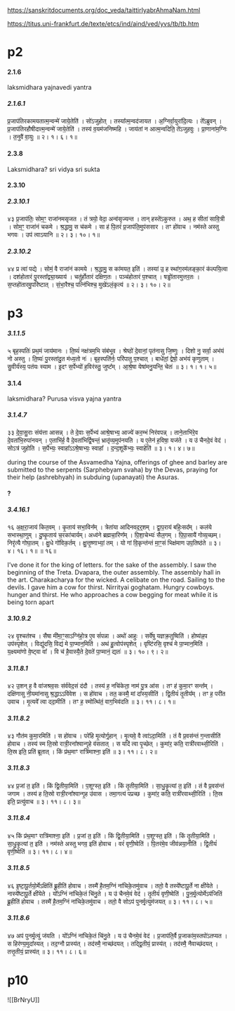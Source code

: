 https://sanskritdocuments.org/doc_veda/taittirIyabrAhmaNam.html

https://titus.uni-frankfurt.de/texte/etcs/ind/aind/ved/yvs/tb/tb.htm

# p2
#### 2.1.6
laksmidhara yajnavedi yantra
##### 2.1.6.1

प्र॒जाप॑तिरकामयतात्म॒न्वन्मे॑ जाये॒तेति॑ । सो॑ऽजुहोत् । तस्या᳚त्म॒न्वद॑जायत ।
अ॒ग्निर्वा॒युरा॑दि॒त्यः । ते᳚ऽब्रुवन् । प्र॒जाप॑तिरहौषीदात्म॒न्वन्मे॑ जाये॒तेति॑ ।
तस्य॑ व॒यम॑जनिष्महि । जाय॑तां न आत्म॒न्वदिति॒ ते॑ऽजुहवुः । प्रा॒णाना॑म॒ग्निः
। त॒नुवै॑ वा॒युः ॥ २। १। ६। १॥

#### 2.3.8
Laksmidhara? sri vidya sri sukta
#### 2.3.10
##### 2.3.10.1
४३ प्र॒जाप॑तिः॒ सोम॒ꣳ॒ राजा॑नमसृजत । तं त्रयो॒ वेदा॒ अन्व॑सृज्यन्त । तान्
हस्ते॑ऽकुरुत । अथ॒ ह सीता॑ सावि॒त्री । सोम॒ꣳ॒ राजा॑नं चकमे । श्र॒द्धामु॒
स च॑कमे । सा ह॑ पि॒तरं॑ प्र॒जाप॑ति॒मुप॑ससार । तꣳ हो॑वाच । नम॑स्ते
अस्तु भगवः । उप॑ त्वाऽयानि ॥ २। ३। १०। १॥

##### 2.3.10.2
४४ प्र त्वा॑ पद्ये । सोमं॒ वै राजा॑नं कामये । श्र॒द्धामु॒ स का॑मयत॒ इति॑ । तस्या॑
उ॒ ह स्था॑ग॒रम॑लङ्का॒रं क॑ल्पयि॒त्वा । दश॑होतारं पु॒रस्ता᳚द्व्या॒ख्याय॑
। चतु॑र्होतारं दक्षिण॒तः । पञ्च॑होतारं प॒श्चात् । षड्ढो॑तारमुत्तर॒तः ।
स॒प्तहो॑तारमु॒परि॑ष्टात् । सं॒भा॒रैश्च॒ पत्नि॑भिश्च॒ मुखे॑ऽलं॒कृत्य॑
॥ २। ३। १०। २॥
# p3
##### 3.1.1.5
५ बृह॒स्पतिः॑ प्रथ॒मं जाय॑मानः । ति॒ष्यं॑ नक्ष॑त्रम॒भि संब॑भूव ।
   श्रेष्ठो॑ दे॒वानां॒ पृत॑नासु जि॒ष्णुः । दिशो नु॒ सर्वा॒ अभ॑यं नो अस्तु ।
   ति॒ष्यः॑ पु॒रस्ता॑दु॒त म॑ध्य॒तो नः॑ । बृह॒स्पति॑र्नः॒ परि॑पातु प॒श्चात्
   । बाधे॑तां॒ द्वेषो॒ अभ॑यं कृणुताम् । सु॒वीर्य॑स्य॒ पत॑यः स्याम । इ॒दꣳ
   स॒र्पेभ्यो॑ ह॒विर॑स्तु॒ जुष्ट᳚म् । आ॒श्रे॒षा येषा॑मनु॒यन्ति॒ चेतः॑ ॥ ३। १। १। ५॥

#### 3.1.4
laksmidhara? Purusa visva yajna yantra
##### 3.1.4.7

३३ दे॒वा॒सु॒राः संय॑त्ता आसन्न् । ते दे॒वाः स॒र्पेभ्य॑ आश्रे॒षाभ्य॒ आज्ये॑
 कर॒म्भं निर॑वपन्न् । ताने॒ताभि॑रे॒व दे॒वता॑भि॒रुपा॑नयन् । ए॒ताभि॑र्ह॒ वै
 दे॒वता॑भिर्द्वि॒षन्तं॒ भ्रातृ॑व्य॒मुप॑नयति । य ए॒तेन॑ ह॒विषा॒ यज॑ते ।
 य उ॑ चैनदे॒वं वेद॑ । सोऽत्र॑ जुहोति । स॒र्पेभ्यः॒ स्वाहा᳚ऽऽश्रे॒षाभ्यः॒
 स्वाहा᳚ । द॒न्द॒शूके᳚भ्यः॒ स्वाहेति॑ ॥ ३। १। ४। ७॥

during the course of the Asvamedha Yajna, offerings of  ghee and barley are submitted to the serpents (Sarphebyam svaha) by the Devas, praying for their help (ashrebhyah)  in subduing  (upanayati) the Asuras.
#### ?
##### 3.4.16.1
१६ 
अ॒क्ष॒रा॒जाय॑ कित॒वम् । 
कृ॒ताय॑ सभा॒विन᳚म् । 
त्रेता॑या आदिनवद॒र्॒शम् ।
द्वा॒प॒राय॑ बहिः॒सद᳚म् । 
कल॑ये सभास्था॒णुम् । 
दु॒ष्कृ॒ताय॑ च॒रका॑चार्यम्। 
अध्व॑ने ब्रह्मचा॒रिण᳚म् । 
पि॒शा॒चेभ्यः॑ सैल॒गम् । 
पि॒पा॒सायै॑ गोव्य॒च्छम्। 
निरृ॑त्यै गोघा॒तम् । 
क्षु॒धे गो॑विक॒र्तम् । 
क्षु॒त्तृ॒ष्णाभ्यां॒ तम् । 
यो गां वि॒कृन्त॑न्तं मा॒ꣳ॒सं भिक्ष॑माण उप॒तिष्ठ॑ते ॥ 
३। ४। १६। १॥ ॥ १६॥

I’ve done it for the king of letters. 
for the sake of the assembly. 
I saw the beginning of the Treta.
Dvapara, the outer assembly. 
The assembly hall in the art. 
Charakacharya for the wicked. 
A celibate on the road. 
Sailing to the devils. 
I gave him a cow for thirst. 
Nirrityai goghatam. 
Hungry cowboys. 
hunger and thirst. 
He who approaches a cow begging for meat while it is being torn apart

##### 3.10.9.2
२४ वृ॒श्चत॑श्च । सैषा मी॑मा॒ꣳ॒साऽग्नि॑हो॒त्र ए॒व सं॑पन्ना । अथो॑
 आहुः । सर्वे॑षु यज्ञक्र॒तुष्विति॑ । होष्य॑न्न॒प उप॑स्पृशेत् । विद्यु॑दसि॒
 विद्य॑ मे पा॒प्मान॒मिति॑ । अथ॑ हु॒त्वोप॑स्पृशेत् । वृष्टि॑रसि॒ वृश्च॑
 मे पा॒प्मान॒मिति॑ । य॒क्ष्यमा॑णो वे॒ष्ट्वा वा᳚ । वि च॑ है॒वास्यै॒ते दे॒वते॑
 पा॒प्मानं॒ द्यतः॑ ॥ ३। १०। ९। २॥
##### 3.11.8.1
४२ उ॒शन् ह॒ वै वा॑जश्रव॒सः स॑र्ववेद॒सं द॑दौ । तस्य॑ ह॒ नचि॑केता॒
नाम॑ पु॒त्र आ॑स । तꣳ ह॑ कुमा॒रꣳ सन्त᳚म् । दक्षि॑णासु नी॒यमा॑नासु
श्र॒द्धाऽऽवि॑वेश । स हो॑वाच । तत॒ कस्मै॒ मां दा᳚स्य॒सीति॑ । द्वि॒तीयं॑
तृ॒तीय᳚म् । तꣳ ह॒ परी॑त उवाच । मृ॒त्यवे᳚ त्वा ददा॒मीति॑ । तꣳ ह॒
स्मोत्थि॑तं॒ वाग॒भिव॑दति ॥ ३। ११। ८। १॥
##### 3.11.8.2
४३ गौत॑म कुमा॒रमिति॑ । स हो॑वाच । परे॑हि मृ॒त्योर्गृ॒हान् । मृ॒त्यवे॒
वै त्वा॑ऽदा॒मिति॑ । तं वै प्र॒वस॑न्तं ग॒न्तासीति॑ होवाच । तस्य॑ स्म ति॒स्रो
रात्री॒रना᳚श्वान्गृ॒हे व॑सतात् । स यदि॑ त्वा पृ॒च्छेत् । कुमा॑र॒ कति॒
रात्री॑रवाथ्सी॒रिति॑ । ति॒स्र इति॒ प्रति॑ ब्रूतात् । किं प्र॑थ॒माꣳ रात्रि॑माश्ना॒
इति॑ ॥ ३। ११। ८। २॥
##### 3.11.8.3
४४ प्र॒जां त॒ इति॑ । किं द्वि॒तीया॒मिति॑ । प॒शूग्स्त॒ इति॑ । किं तृ॒तीया॒मिति॑ । सा॒धु॒कृ॒त्यां त॒ इति॑ । तं वै प्र॒वस॑न्तं जगाम । तस्य॑ ह ति॒स्रो
रात्री॒रना᳚श्वान्गृ॒ह उ॑वास । तमा॒गत्य॑ पप्रच्छ । कुमा॑र॒ कति॒
 रात्री॑रवाथ्सी॒रिति॑ । ति॒स्र इति॒ प्रत्यु॑वाच ॥ ३। ११। ८। ३॥
##### 3.11.8.4
४५ किं प्र॑थ॒माꣳ रात्रि॑माश्ना॒ इति॑ । प्र॒जां त॒ इति॑ । किं द्वि॒तीया॒मिति॑
। प॒शूग्स्त॒ इति॑ । किं तृ॒तीया॒मिति॑ । सा॒धु॒कृ॒त्यां त॒ इति॑ । नम॑स्ते
अस्तु भगव॒ इति॑ होवाच । वरं॑ वृणी॒ष्वेति॑ । पि॒तर॑मे॒व जीव॑न्नया॒नीति॑
। द्वि॒तीयं॑ वृणी॒ष्वेति॑ ॥ ३। ११। ८। ४॥
##### 3.11.8.5
४६ इ॒ष्टा॒पू॒र्तयो॒र्मेऽक्षि॑तिं ब्रू॒हीति॑ होवाच । तस्मै॑ है॒तम॒ग्निं
 ना॑चिके॒तमु॑वाच । ततो॒ वै तस्ये᳚ष्टापू॒र्ते ना क्षी॑येते । नास्ये᳚ष्टापू॒र्ते
 क्षी॑येते । यो᳚ऽग्निं ना॑चिके॒तं चि॑नु॒ते । य उ॑ चैनमे॒वं वेद॑ । तृ॒तीयं॑
 वृणी॒ष्वेति॑ । पु॒न॒र्मृ॒त्योर्मेऽप॑जितिं ब्रू॒हीति॑ होवाच । तस्मै॑ है॒तम॒ग्निं
 ना॑चिके॒तमु॑वाच । ततो॒ वै सोऽप॑ पुनर्मृ॒त्युम॑जयत् ॥ ३। ११। ८। ५॥
##### 3.11.8.6
४७ अप॑ पुनर्मृ॒त्युं ज॑यति । यो᳚ऽग्निं ना॑चिके॒तं चि॑नु॒ते । य उ॑ चैनमे॒वं
 वेद॑ । प्र॒जाप॑ति॒र्वै प्र॒जाका॑म॒स्तपो॑ऽतप्यत । स हिर॑ण्य॒मुदा᳚स्यत् ।
 तद॒ग्नौ प्रास्य॑त् । तद॑स्मै॒ नाच्छ॑दयत् । तद्द्वि॒तीयं॒ प्रास्य॑त् । तद॑स्मै॒
 नैवाच्छ॑दयत् । तत्तृ॒तीयं॒ प्रास्य॑त् ॥ ३। ११। ८। ६॥
# p10
![[BrNryU]]
